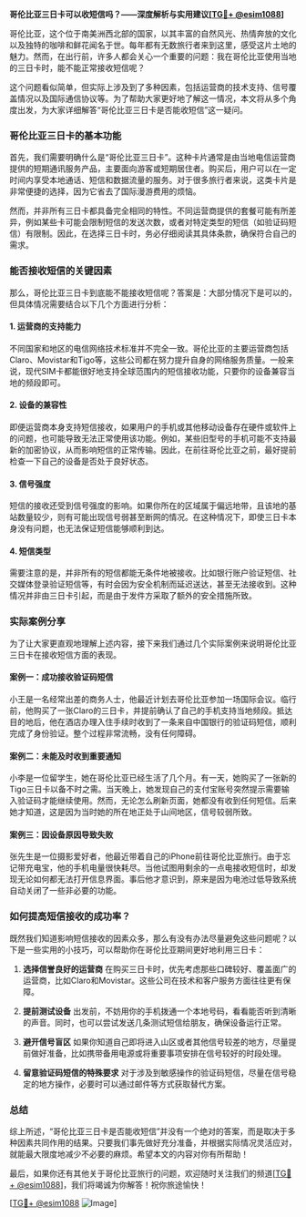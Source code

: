 **哥伦比亚三日卡可以收短信吗？——深度解析与实用建议[[TG💪+ @esim1088](https://t.me/s/esim1088)]**

哥伦比亚，这个位于南美洲西北部的国家，以其丰富的自然风光、热情奔放的文化以及独特的咖啡和鲜花闻名于世。每年都有无数旅行者来到这里，感受这片土地的魅力。然而，在出行前，许多人都会关心一个重要的问题：我在哥伦比亚使用当地的三日卡时，能不能正常接收短信呢？

这个问题看似简单，但实际上涉及到了多种因素，包括运营商的技术支持、信号覆盖情况以及国际通信协议等。为了帮助大家更好地了解这一情况，本文将从多个角度出发，为大家详细解答“哥伦比亚三日卡是否能收短信”这一疑问。

### 哥伦比亚三日卡的基本功能

首先，我们需要明确什么是“哥伦比亚三日卡”。这种卡片通常是由当地电信运营商提供的短期通讯服务产品，主要面向游客或短期居住者。购买后，用户可以在一定时间内享受本地通话、短信和数据流量的服务。对于很多旅行者来说，这类卡片是非常便捷的选择，因为它省去了国际漫游费用的烦恼。

然而，并非所有三日卡都具备完全相同的特性。不同运营商提供的套餐可能有所差异，例如某些卡可能会限制短信的发送次数，或者对特定类型的短信（如验证码短信）有限制。因此，在选择三日卡时，务必仔细阅读其具体条款，确保符合自己的需求。

### 能否接收短信的关键因素

那么，哥伦比亚三日卡到底能不能接收短信呢？答案是：大部分情况下是可以的，但具体情况需要结合以下几个方面进行分析：

#### 1. **运营商的支持能力**
   不同国家和地区的电信网络技术标准并不完全一致。哥伦比亚的主要运营商包括Claro、Movistar和Tigo等，这些公司都在努力提升自身的网络服务质量。一般来说，现代SIM卡都能很好地支持全球范围内的短信接收功能，只要你的设备兼容当地的频段即可。

#### 2. **设备的兼容性**
   即便运营商本身支持短信接收，如果用户的手机或其他移动设备存在硬件或软件上的问题，也可能导致无法正常使用该功能。例如，某些旧型号的手机可能不支持最新的加密协议，从而影响短信的正常传输。因此，在前往哥伦比亚之前，最好提前检查一下自己的设备是否处于良好状态。

#### 3. **信号强度**
   短信的接收还受到信号强度的影响。如果你所在的区域属于偏远地带，且该地的基站数量较少，则有可能出现信号弱甚至断网的情况。在这种情况下，即使三日卡本身没有问题，也无法保证短信能够顺利到达。

#### 4. **短信类型**
   需要注意的是，并非所有的短信都能无条件地被接收。比如银行账户验证短信、社交媒体登录验证短信等，有时会因为安全机制而延迟送达，甚至无法接收到。这种情况并非由三日卡引起，而是由于发件方采取了额外的安全措施所致。

### 实际案例分享

为了让大家更直观地理解上述内容，接下来我们通过几个实际案例来说明哥伦比亚三日卡在接收短信方面的表现。

#### 案例一：成功接收验证码短信
小王是一名经常出差的商务人士，他最近计划去哥伦比亚参加一场国际会议。临行前，他购买了一张Claro的三日卡，并提前确认了自己的手机支持当地频段。抵达目的地后，他在酒店办理入住手续时收到了一条来自中国银行的验证码短信，顺利完成了身份验证。整个过程非常流畅，没有任何障碍。

#### 案例二：未能及时收到重要通知
小李是一位留学生，她在哥伦比亚已经生活了几个月。有一天，她购买了一张新的Tigo三日卡以备不时之需。当天晚上，她发现自己的支付宝账号突然提示需要输入验证码才能继续使用。然而，无论怎么刷新页面，她都没有收到任何短信。后来她才知道，这是因为当时她的所在地正处于山间地区，信号较弱所致。

#### 案例三：因设备原因导致失败
张先生是一位摄影爱好者，他最近带着自己的iPhone前往哥伦比亚旅行。由于忘记带充电宝，他的手机电量很快耗尽。当他试图用剩余的一点电接收短信时，却发现无论如何都无法打开信息界面。事后他才意识到，原来是因为电池过低导致系统自动关闭了一些非必要的功能。

### 如何提高短信接收的成功率？

既然我们知道影响短信接收的因素众多，那么有没有办法尽量避免这些问题呢？以下是一些实用的小技巧，可以帮助你在哥伦比亚期间更好地利用三日卡：

1. **选择信誉良好的运营商**
   在购买三日卡时，优先考虑那些口碑较好、覆盖面广的运营商，比如Claro和Movistar。这些公司在技术和客户服务方面往往更有保障。

2. **提前测试设备**
   出发前，不妨用你的手机拨通一个本地号码，看看能否听到清晰的声音。同时，也可以尝试发送几条测试短信给朋友，确保设备运行正常。

3. **避开信号盲区**
   如果你知道自己即将进入山区或者其他信号较差的地方，尽量提前做好准备，比如携带备用电源或将重要事项安排在信号较好的时段处理。

4. **留意验证码短信的特殊要求**
   对于涉及到敏感操作的验证码短信，尽量在信号稳定的地方操作，必要时可以通过邮件等方式获取替代方案。

### 总结

综上所述，“哥伦比亚三日卡是否能收短信”并没有一个绝对的答案，而是取决于多种因素共同作用的结果。只要我们事先做好充分准备，并根据实际情况灵活应对，就能最大限度地减少不必要的麻烦。希望本文的内容对你有所帮助！

最后，如果你还有其他关于哥伦比亚旅行的问题，欢迎随时关注我们的频道[[TG💪+ @esim1088](https://t.me/s/esim1088)]，我们将竭诚为你解答！祝你旅途愉快！

[[TG💪+ @esim1088](https://t.me/s/esim1088) ![Image](https://i.postimg.cc/4NQfJmqS/Snipaste-2025-05-13-00-14-12.png)]